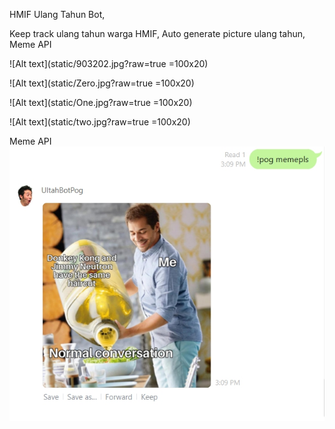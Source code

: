 HMIF Ulang Tahun Bot,

Keep track ulang tahun warga HMIF,
Auto generate picture ulang tahun,
Meme API

![Alt text](static/903202.jpg?raw=true =100x20)


![Alt text](static/Zero.jpg?raw=true =100x20)


![Alt text](static/One.jpg?raw=true =100x20)

![Alt text](static/two.jpg?raw=true =100x20)

Meme API
![Alt text](static/1611475777582.jpg?raw=true "Optional Title")

